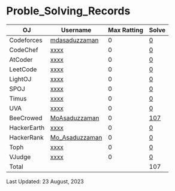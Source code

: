 # Proble_Solving_Records

| OJ | Username | Max Ratting | Solve |
| -- | -------- | ----------- | ----- |
| Codeforces | [mdasaduzzaman](https://codeforces.com/profile/mdasaduzzaman)| 0 | [0]() |
| CodeChef | [xxxx]() | 0 | [0]() |
| AtCoder | [xxxx]() | 0 | [0]() |
| LeetCode | [xxxx]() | 0 | [0]() |
| LightOJ | [xxxx]() | 0 | [0]() |
| SPOJ | [xxxx]() | 0 | [0]() |  
| Timus | [xxxx]() | 0 | [0]() |
| UVA | [xxxx]() | 0 | [0]() |
| BeeCrowed | [MoAsaduzzaman](https://www.beecrowd.com.br/judge/en/profile/875460) | 0 | [107](https://github.com/MoAsaduzzaman/Probelm_Solving_beecrowd) | 
| HackerEarth | [xxxx]() | 0 | [0]() |
| HackerRank | [Mo_Asaduzzaman](https://www.hackerrank.com/md35_858) | 0 | [0]() |
| Toph | [xxxx]() | 0 | [0]() |
| VJudge | [xxxx]() | 0 | [0]() |
| Total |  |  | 107 |

Last Updated: 23 August, 2023
